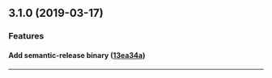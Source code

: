 ## 3.1.0 (2019-03-17)

### Features


#### Add semantic-release binary ([13ea34a](https://github.com/sealsystems/node-semantic-release-config/commit/13ea34a))



---
